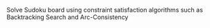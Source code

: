 Solve Sudoku board using constraint satisfaction algorithms such as Backtracking Search and Arc-Consistency
